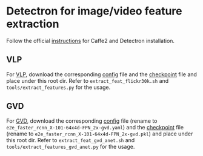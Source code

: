 # Detectron for image/video feature extraction
Follow the official [instructions](https://github.com/facebookresearch/Detectron) for Caffe2 and Detectron installation.

## VLP
For [VLP](https://github.com/LuoweiZhou/VLP), download the corresponding [config](https://onedrive.live.com/download?cid=E5364FD183A1F5BB&resid=E5364FD183A1F5BB%212013&authkey=AHIvnE1FcggwiLU) file and the [checkpoint](https://onedrive.live.com/download?cid=E5364FD183A1F5BB&resid=E5364FD183A1F5BB%212014&authkey=AAHgqN3Y-LXcBvU) file and place under this root dir. Refer to `extract_feat_flickr30k.sh` and `tools/extract_features.py` for the usage.

## GVD
For [GVD](https://github.com/facebookresearch/grounded-video-description), download the corresponding [config](http://dl.fbaipublicfiles.com/ActivityNet-Entities/ActivityNet-Entities/e2e_faster_rcnn_X-101-64x4d-FPN_2x.yaml) file (rename to `e2e_faster_rcnn_X-101-64x4d-FPN_2x-gvd.yaml`) and the [checkpoint](http://dl.fbaipublicfiles.com/ActivityNet-Entities/ActivityNet-Entities/e2e_faster_rcnn_X-101-64x4d-FPN_2x.pkl) file (rename to `e2e_faster_rcnn_X-101-64x4d-FPN_2x-gvd.pkl`) and place under this root dir. Refer to `extract_feat_gvd_anet.sh` and `tools/extract_features_gvd_anet.py` for the usage.
